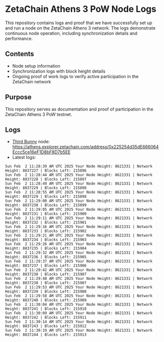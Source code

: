 # ZetaChain Athens 3 PoW Node Logs
This repository contains logs and proof that we have successfully set up and run a node on the ZetaChain Athens 3 network. The logs demonstrate continuous node operation, including synchronization details and performance.

## Contents
- Node setup information
- Synchronization logs with block height details
- Ongoing proof of work logs to verify active participation in the ZetaChain network

## Purpose
This repository serves as documentation and proof of participation in the ZetaChain Athens 3 PoW testnet.

## Logs

- [Third Bunny](https://thirdbunny.xyz/) node: https://athens.explorer.zetachain.com/address/0x225254d35dE666064Eccc5ce16eF1D8bF8D7b5EE
- Latest logs:
```
Sun Feb  2 11:28:39 AM UTC 2025 Your Node Height: 8621331 | Network Height: 8837227 | Blocks Left: 215896
Sun Feb  2 11:28:44 AM UTC 2025 Your Node Height: 8621331 | Network Height: 8837228 | Blocks Left: 215897
Sun Feb  2 11:28:49 AM UTC 2025 Your Node Height: 8621331 | Network Height: 8837229 | Blocks Left: 215898
Sun Feb  2 11:28:55 AM UTC 2025 Your Node Height: 8621331 | Network Height: 8837229 | Blocks Left: 215898
Sun Feb  2 11:29:00 AM UTC 2025 Your Node Height: 8621331 | Network Height: 8837230 | Blocks Left: 215899
Sun Feb  2 11:29:05 AM UTC 2025 Your Node Height: 8621331 | Network Height: 8837231 | Blocks Left: 215900
Sun Feb  2 11:29:11 AM UTC 2025 Your Node Height: 8621331 | Network Height: 8837232 | Blocks Left: 215901
Sun Feb  2 11:29:16 AM UTC 2025 Your Node Height: 8621331 | Network Height: 8837233 | Blocks Left: 215902
Sun Feb  2 11:29:21 AM UTC 2025 Your Node Height: 8621331 | Network Height: 8837234 | Blocks Left: 215903
Sun Feb  2 11:29:26 AM UTC 2025 Your Node Height: 8621331 | Network Height: 8837235 | Blocks Left: 215904
Sun Feb  2 11:29:32 AM UTC 2025 Your Node Height: 8621331 | Network Height: 8837236 | Blocks Left: 215905
Sun Feb  2 11:29:37 AM UTC 2025 Your Node Height: 8621331 | Network Height: 8837237 | Blocks Left: 215906
Sun Feb  2 11:29:42 AM UTC 2025 Your Node Height: 8621331 | Network Height: 8837238 | Blocks Left: 215907
Sun Feb  2 11:29:48 AM UTC 2025 Your Node Height: 8621331 | Network Height: 8837238 | Blocks Left: 215907
Sun Feb  2 11:29:53 AM UTC 2025 Your Node Height: 8621331 | Network Height: 8837239 | Blocks Left: 215908
Sun Feb  2 11:29:58 AM UTC 2025 Your Node Height: 8621331 | Network Height: 8837240 | Blocks Left: 215909
Sun Feb  2 11:30:04 AM UTC 2025 Your Node Height: 8621331 | Network Height: 8837241 | Blocks Left: 215910
Sun Feb  2 11:30:09 AM UTC 2025 Your Node Height: 8621331 | Network Height: 8837242 | Blocks Left: 215911
Sun Feb  2 11:30:14 AM UTC 2025 Your Node Height: 8621331 | Network Height: 8837243 | Blocks Left: 215912
Sun Feb  2 11:30:19 AM UTC 2025 Your Node Height: 8621331 | Network Height: 8837244 | Blocks Left: 215913
```

